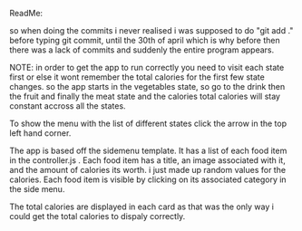 ReadMe:

so when doing the commits i never realised i was supposed to do "git add ." before typing git commit, until the 30th of april which is 
why before then there was a lack of commits and suddenly the entire program appears.

NOTE: in order to get the app to run correctly you need to visit each state first or else it wont remember the total calories for the first 
few state changes. so the app starts in the vegetables state, so go to the drink then the fruit and finally the meat state and the calories
total calories will stay constant accross all the states.

To show the menu with the list of different states click the arrow in the top left hand corner.

The app is based off the sidemenu template. It has a list of each food item in the controller.js . Each food item has a title, an image associated with it, 
and the amount of calories its worth. i just made up random values for the calories. Each food item is visible by clicking on its associated 
category in the side menu.

The total calories are displayed in each card as that was the only way i could get the total calories to dispaly correctly.

